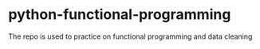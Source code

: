 # python-functional-programming
The repo is used to practice on functional programming and data cleaning

